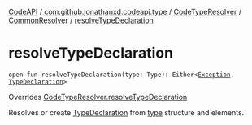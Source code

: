 [CodeAPI](../../../index.md) / [com.github.jonathanxd.codeapi.type](../../index.md) / [CodeTypeResolver](../index.md) / [CommonResolver](index.md) / [resolveTypeDeclaration](.)

# resolveTypeDeclaration

`open fun resolveTypeDeclaration(type: Type): Either<`[`Exception`](https://kotlinlang.org/api/latest/jvm/stdlib/kotlin/-exception/index.html)`, `[`TypeDeclaration`](../../../com.github.jonathanxd.codeapi.base/-type-declaration/index.md)`>`

Overrides [CodeTypeResolver.resolveTypeDeclaration](../resolve-type-declaration.md)

Resolves or create [TypeDeclaration](../../../com.github.jonathanxd.codeapi.base/-type-declaration/index.md) from [type](resolve-type-declaration.md#com.github.jonathanxd.codeapi.type.CodeTypeResolver.CommonResolver$resolveTypeDeclaration(java.lang.reflect.Type)/type) structure and elements.

